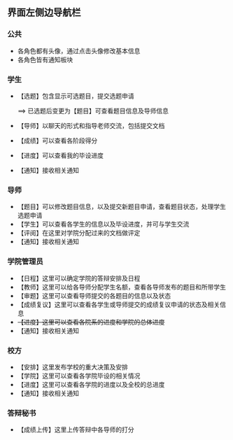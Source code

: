 ## 界面左侧边导航栏

### 公共

+ 各角色都有头像，通过点击头像修改基本信息
+ 各角色皆有通知板块

### 学生

+ 【选题】包含显示可选题目，提交选题申请

  ==> 已选题后变更为【题目】可查看题目信息及导师信息

+ 【导师】以聊天的形式和指导老师交流，包括提交文档

+ 【成绩】可以查看各阶段得分

+ 【进度】可以查看我的毕设进度

+ 【通知】接收相关通知

### 导师

+ 【题目】可以修改题目信息，以及提交新题目申请，查看题目状态，处理学生选题申请
+ 【学生】可以查看各学生的信息以及毕设进度，并可与学生交流
+ 【评阅】在这里对学院分配过来的文档做评定
+ 【通知】接收相关通知

### 学院管理员

+ 【日程】这里可以确定学院的答辩安排及日程
+ 【教师】这里可以给各导师分配学生名额，查看各导师发布的题目和所带学生
+ 【审题】这里可以查看导师提交的各题目的信息以及状态
+ 【成绩复议】这里可以查看各学生或导师提交的成绩复议申请的状态及相关信息
+ ~~【进度】这里可以查看各院系的进度和学院的总体进度~~
+ 【通知】接收相关通知

### 校方

+ 【安排】这里发布学校的重大决策及安排
+ 【学院】这里可以查看各学院毕设的相关情况
+ 【进度】这里可以查看各学院的进度以及全校的总进度
+ 【通知】接收相关通知

### 答辩秘书

+ 【成绩上传】这里上传答辩中各导师的打分

